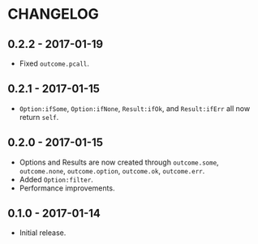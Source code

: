 # CHANGELOG

## 0.2.2 - 2017-01-19

* Fixed `outcome.pcall`.

## 0.2.1 - 2017-01-15

* `Option:ifSome`, `Option:ifNone`, `Result:ifOk`, and `Result:ifErr` all now
  return `self`.

## 0.2.0 - 2017-01-15

* Options and Results are now created through `outcome.some`, `outcome.none`,
  `outcome.option`, `outcome.ok`, `outcome.err`.
* Added `Option:filter`.
* Performance improvements.

## 0.1.0 - 2017-01-14

* Initial release.
